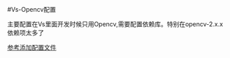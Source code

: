 #Vs-Opencv配置

主要配置在Vs里面开发时候只用Opencv,需要配置依赖库。特别在opencv-2.x.x 依赖项太多了


[参考添加配置文件](http://my.phirobot.com/blog/2014-02-opencv_configuration_in_vs.html#opencv-x64-x86-debug-release)
